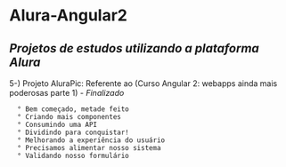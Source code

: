 # Alura-Angular2

## *Projetos de estudos utilizando a plataforma Alura*

5-) Projeto AluraPic: Referente ao (Curso Angular 2: webapps ainda mais poderosas parte 1) - *Finalizado*

      ° Bem começado, metade feito
      ° Criando mais componentes
      ° Consumindo uma API
      ° Dividindo para conquistar!
      ° Melhorando a experiência do usuário
      ° Precisamos alimentar nosso sistema
      ° Validando nosso formulário

